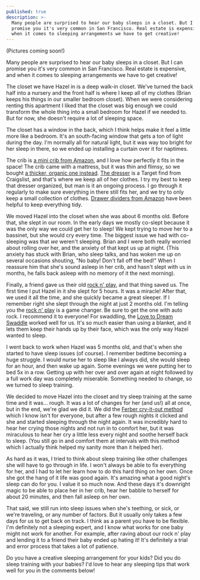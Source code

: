 ```yaml
---
published: true
description: >-
  Many people are surprised to hear our baby sleeps in a closet. But I can
  promise you it's very common in San Francisco. Real estate is expensive, and
  when it comes to sleeping arrangements we have to get creative!
---
```

(Pictures coming soon!)

Many people are surprised to hear our baby sleeps in a closet. But I can promise you it's very common in San Francisco. Real estate is expensive, and when it comes to sleeping arrangements we have to get creative!

The closet we have Hazel in is a deep walk-in closet. We've turned the back half into a nursery and the front half is where I keep all of my clothes (Brian keeps his things in our smaller bedroom closet). When we were considering renting this apartment I liked that the closet was big enough we could transform the whole thing into a small bedroom for Hazel if we needed to. But for now, she doesn't require a lot of sleeping space. 

The closet has a window in the back, which I think helps make it feel a little more like a bedroom. It's an south-facing window that gets a ton of light during the day. I'm normally all for natural light, but it was way too bright for her sleep in there, so we ended up installing a curtain over it for naptimes.

The crib is [a mini crib from Amazon](https://www.amazon.com/gp/product/B002MZMDX8/ref=as_li_tl?ie=UTF8&camp=1789&creative=9325&creativeASIN=B002MZMDX8&linkCode=as2&tag=redletterda04-20&linkId=5e3d8d6bb05525772712777a5d74b275), and I love how perfectly it fits in the space! The crib came with a mattress, but it was thin and flimsy, so we bought [a thicker, organic one instead](https://www.amazon.com/gp/product/B00HAZS67W/ref=as_li_tl?ie=UTF8&camp=1789&creative=9325&creativeASIN=B00HAZS67W&linkCode=as2&tag=redletterda04-20&linkId=d029a14f67a708ba67a505ae0646368b). [The dresser](https://www.target.com/p/modern-3-drawer-dresser-white-room-essentials-153/-/A-51111228?ref=tgt_adv_XS000000&AFID=google_pla_df&CPNG=PLA_Furniture+Shopping_Brand&adgroup=SC_Furniture&LID=700000001170770pgs&network=g&device=c&location=9031938&gclid=Cj0KCQjwn-bWBRDGARIsAPS1svvVvxHmw4LKNus3QK-xTJgAdJiJqZbRrJ2VnGf_vf44hViGc_vcW7IaAkABEALw_wcB&gclsrc=aw.ds) is a Target find from Craigslist, and that's where we keep all of her clothes. I try my best to keep that dresser organized, but man is it an ongoing process. I go through it regularly to make sure everything in there still fits her, and we try to only keep a small collection of clothes. [Drawer dividers from Amazon](https://www.amazon.com/gp/product/B01DYXHI0E/ref=as_li_tl?ie=UTF8&camp=1789&creative=9325&creativeASIN=B01DYXHI0E&linkCode=as2&tag=redletterda04-20&linkId=9a00aae99df16e83e9886aba1343ce30) have been helpful to keep everything tidy.

We moved Hazel into the closet when she was about 6 months old. Before that, she slept in our room. In the early days we mostly co-slept because it was the only way we could get her to sleep! We kept trying to move her to a bassinet, but she would cry every time. The biggest issue we had with co-sleeping was that _we_ weren't sleeping. Brian and I were both really worried about rolling over her, and the anxiety of that kept us up at night. (This anxiety has stuck with Brian, who sleep talks, and has woken me up on several occasions shouting, "No baby! Don't fall off the bed!" When I reassure him that she's sound asleep in her crib, and hasn't slept with us in months, he falls back asleep with no memory of it the next morning).

Finally, a friend gave us their old [rock n' play](https://www.amazon.com/gp/product/B01K7VHP90/ref=as_li_tl?ie=UTF8&camp=1789&creative=9325&creativeASIN=B01K7VHP90&linkCode=as2&tag=redletterda04-20&linkId=a1cdb5033f8af279164103aac6ff56dd), and that thing saved us. The first time I put Hazel in it she slept for 5 hours. It was a miracle! After that, we used it all the time, and she quickly became a great sleeper. If I remember right she slept through the night at just 2 months old. I'm telling you the [rock n' play](https://www.amazon.com/gp/product/B01K7VHP90/ref=as_li_tl?ie=UTF8&camp=1789&creative=9325&creativeASIN=B01K7VHP90&linkCode=as2&tag=redletterda04-20&linkId=a1cdb5033f8af279164103aac6ff56dd) is a game changer. Be sure to get the one with auto rock. I recommend it to everyone! For swaddling, the [Love to Dream Swaddle](https://www.amazon.com/gp/product/B0081GJ038/ref=as_li_tl?ie=UTF8&camp=1789&creative=9325&creativeASIN=B0081GJ038&linkCode=as2&tag=redletterda04-20&linkId=4273b3c31996532bb1dbf4dfde0c77e4) worked well for us. It's so much easier than using a blanket, and it lets them keep their hands up by their face, which was the only way Hazel wanted to sleep. 


I went back to work when Hazel was 5 months old, and that's when she started to have sleep issues (of course). I remember bedtime becoming a huge struggle. I would nurse her to sleep like I always did, she would sleep for an hour, and then wake up again. Some evenings we were putting her to bed 5x in a row. Getting up with her over and over again at night followed by a full work day was completely miserable. Something needed to change, so we turned to sleep training. 

We decided to move Hazel into the closet and try sleep training at the same time and it was... rough. It was a lot of changes for her (and us!) all at once, but in the end, we're glad we did it. We did the [Ferber cry-it-out method](https://www.amazon.com/gp/product/0743201639/ref=as_li_tl?ie=UTF8&camp=1789&creative=9325&creativeASIN=0743201639&linkCode=as2&tag=redletterda04-20&linkId=455c9098422d20cbc602a9c44d2afe1c) which I know isn't for everyone, but after a few rough nights it clicked and she and started sleeping through the night again. It was incredibly hard to hear her crying those nights and not run in to comfort her, but it was miraculous to hear her cry a little less every night and soothe herself back to sleep. (You still go in and comfort them at intervals with this method which I actually think helped my sanity more than it helped her). 

As hard as it was, I tried to think about sleep training like other challenges she will have to go through in life. I won't always be able to fix everything for her, and I had to let her learn how to do this hard thing on her own. Once she got the hang of it life was good again. It's amazing what a good night's sleep can do for you. I value it so much now. And these days it's downright magic to be able to place her in her crib, hear her babble to herself for about 20 minutes, and then fall asleep on her own. 

That said, we still run into sleep issues when she's teething, or sick, or we're traveling, or any number of factors. But it usually only takes a few days for us to get back on track. I think as a parent you have to be flexible. I'm definitely not a sleeping expert, and I know what works for one baby might not work for another. For example, after raving about our rock n' play and lending it to a friend their baby ended up hating it! It's definitely a trial and error process that takes a lot of patience. 

Do you have a creative sleeping arrangement for your kids? Did you do sleep training with your babies? I'd love to hear any sleeping tips that work well for you in the comments below!
